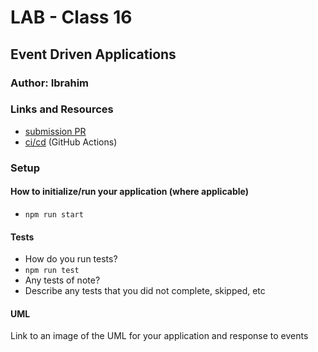 # LAB - Class 16

## Event Driven Applications

### Author: Ibrahim

### Links and Resources

- [submission PR](https://github.com/401-advanced-javascript-ibrahim/lab16/pull/1)
- [ci/cd](https://github.com/401-advanced-javascript-ibrahim/lab16/actions) (GitHub Actions)


### Setup

#### How to initialize/run your application (where applicable)

- `npm run start`

#### Tests

- How do you run tests?
- `npm run test`
- Any tests of note?
- Describe any tests that you did not complete, skipped, etc

#### UML

Link to an image of the UML for your application and response to events